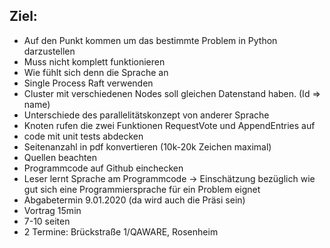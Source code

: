 ## Ziel:
* Auf den Punkt kommen um das bestimmte Problem in Python darzustellen
* Muss nicht komplett funktionieren
* Wie fühlt sich denn die Sprache an
* Single Process Raft verwenden
* Cluster mit verschiedenen Nodes soll gleichen Datenstand haben. 
(Id => name)
* Unterschiede des parallelitätskonzept von anderer Sprache
* Knoten rufen die zwei Funktionen RequestVote und AppendEntries auf
* code mit unit tests abdecken
* Seitenanzahl in pdf konvertieren (10k-20k Zeichen maximal)
* Quellen beachten
* Programmcode auf Github einchecken
* Leser lernt Sprache am Programmcode
-> Einschätzung bezüglich wie gut sich eine Programmiersprache für ein Problem eignet
* Abgabetermin 9.01.2020 (da wird auch die Präsi sein)
* Vortrag 15min
* 7-10 seiten
* 2 Termine: Brückstraße 1/QAWARE, Rosenheim